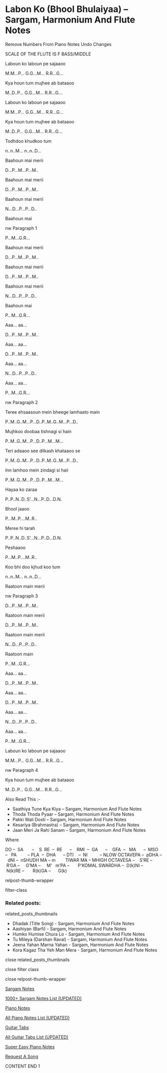 
# Labon Ko (Bhool Bhulaiyaa) – Sargam, Harmonium And Flute Notes

Remove Numbers From Piano Notes
Undo Changes

SCALE OF THE FLUTE IS F BASS/MIDDLE

Laboun ko laboun pe sajaaoo

M.M…P… G.G…M… R.R…G…

Kya houn tum mujhee ab bataaoo

M..D..P… G.G…M… R.R…G…

Laboun ko laboun pe sajaaoo

M.M…P… G.G…M… R.R…G…

Kya houn tum mujhee ab bataaoo

M..D..P… G.G…M… R.R…G…

Todhdoo khudkoo tum

n..n..M… n..n..D…

Baahoun mai merii

D…P…M…P…M..

Baahoun mai merii

D…P…M…P…M..

Baahoun mai merii

N…D…P…P…D..

Baahoun mai

nw Paragraph 1

P…M…G.R…

Baahoun mai merii

D…P…M…P…M..

Baahoun mai merii

D…P…M…P…M..

Baahoun mai merii

N…D…P…P…D..

Baahoun mai

P…M…G.R…

Aaa… aa…

D…P…M…P…M..

Aaa… aa…

D…P…M…P…M..

Aaa… aa…

N…D…P…P…D..

Aaa… aa…

P…M…G.R…

nw Paragraph 2

Teree ehsaasoun mein bheege lamhaato main

P..M..G..M…P…D..P..M..G..M…P…D..

Mujhkoo doobaa tishnagi si hain

P..M..G..M…P…D..P…M…M…

Teri adaaoo see dilkash khataaoo se

P..M..G..M…P…D..P..M..G..M…P…D..

Inn lamhoo mein zindagi si haii

P..M..G..M…P…D..P…M…M…

Hayaa ko zaraa

P..P..N..D..S’…N…P..D…D.N.

Bhool jaaoo

P…M..P….M..R..

Meree hi tarah

P..P..N..D..S’…N…P..D…D.N.

Peshaaoo

P…M..P….M..R..

Koo bhi doo kjhud koo tum

n..n..M… n..n..D…

Raatoon main merii

nw Paragraph 3

D…P…M…P…M..

Raatoon main merii

D…P…M…P…M..

Raatoon main merii

N…D…P…P…D..

Raatoon main

P…M…G.R…

Aaa… aa…

D…P…M…P…M..

Aaa… aa…

D…P…M…P…M..

Aaa… aa…

N…D…P…P…D..

Aaa… aa…

P…M…G.R…

Laboun ko laboun pe sajaaoo

M.M…P… G.G…M… R.R…G…

nw Paragraph 4

Kya houn tum mujhee ab bataaoo

M..D..P… G.G…M… R.R…G…

Also Read This :-

* Saathiya Tune Kya Kiya – Sargam, Harmonium And Flute Notes
* Thoda Thoda Pyaar – Sargam, Harmonium And Flute Notes
* Pakki Wali Dosti – Sargam, Harmonium And Flute Notes
* Kesariya (Brahmastra) – Sargam, Harmonium And Flute Notes
* Jaan Meri Ja Rahi Sanam – Sargam, Harmonium And Flute Notes

Where

DO –  SA       –    S  RE  –  RE      –    RMI  –  GA      –    GFA  –   MA      –  MSO  –   PA         – PLA  –  DHA      – DTI    –  NI          – NLOW OCTAVEPA –  pDHA –  dNI –  nSHUDH MA – m        TIWAR MA – MHIGH OCTAVESA –    S’RE –     R’GA –     G’MA –     M’   m’PA –       P’KOMAL SWARDHA –  D(k)NI –       N(k)RE –       R(k)GA –      G(k)

relpost-thumb-wrapper

filter-class

### Related posts:

related_posts_thumbnails

* Dhadak (Title Song) - Sargam, Harmonium And Flute Notes
* Aashiyan (Barfi) - Sargam, Harmonium And Flute Notes
* Humko Humise Chura Lo - Sargam, Harmonium And Flute Notes
* Tu Mileya (Darshan Raval) - Sargam, Harmonium And Flute Notes
* Jeena Yahan Marna Yahan - Sargam, Harmonium And Flute Notes
* Kora Kagaz Tha Yeh Man Mera - Sargam, Harmonium And Flute Notes

close related_posts_thumbnails

close filter class

close relpost-thumb-wrapper

[Sargam Notes](https://www.notationsworld.com/sargam-notes.html)

[1000+ Sargam Notes List (UPDATED)](https://www.notationsworld.com/all-songs-list-sargam-notes.html)

[Piano Notes](https://www.notationsworld.com/piano-notes.html)

[All Piano Notes List (UPDATED)](https://www.notationsworld.com/all-songs-list-piano-notes.html)

[Guitar Tabs](https://www.notationsworld.com/guitar-tabs.html)

[All Guitar Tabs List (UPDATED)](https://www.notationsworld.com/all-songs-list-guitar-tabs.html)

[Super Easy Piano Notes](https://studywall.in/)

[Request A Song](https://www.notationsworld.com/request-a-song.html)

CONTENT END 1

